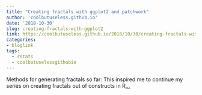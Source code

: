 ```yaml
---
title: "Creating fractals with ggplot2 and patchwork"
author: 'coolbutuseless.github.io'
date: '2018-10-30'
slug: creating-fractals-with-ggplot2
link: https://coolbutuseless.github.io/2018/10/30/creating-fractals-with-ggplot2-and-patchwork/
categories:
- bloglink
tags:
  - rstats
  - coolbutuselessgithubio
---
```


Methods for generating fractals so far: This inspired me to continue my series on creating fractals out of constructs in R[... <i class="fas fa-external-link-alt"></i>](https://coolbutuseless.github.io/2018/10/30/creating-fractals-with-ggplot2-and-patchwork/)

